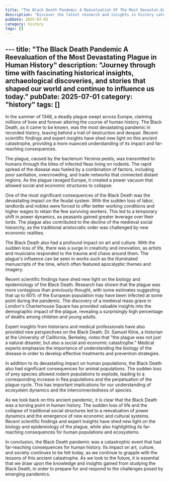 ```yaml
---
title: "The Black Death Pandemic A Reevaluation Of The Most Devastat.En"
description: "Discover the latest research and insights in history category on MindVerse Daily."
pubDate: 2025-07-02
category: history
tags: []
---
```


﻿---
title: "The Black Death Pandemic A Reevaluation of the Most Devastating Plague in Human History"
description: "Journey through time with fascinating historical insights, archaeological discoveries, and stories that shaped our world and continue to influence us today."
pubDate: 2025-07-01
category: "history"
tags: []
---

In the summer of 1348, a deadly plague swept across Europe, claiming millions of lives and forever altering the course of human history. The Black Death, as it came to be known, was the most devastating pandemic in recorded history, leaving behind a trail of destruction and despair. Recent scientific findings and expert insights have shed new light on this ancient catastrophe, providing a more nuanced understanding of its impact and far-reaching consequences.

The plague, caused by the bacterium Yersinia pestis, was transmitted to humans through the bites of infected fleas living on rodents. The rapid spread of the disease was fueled by a combination of factors, including poor sanitation, overcrowding, and trade networks that connected distant regions. As the plague ravaged Europe, it created a power vacuum that allowed social and economic structures to collapse.

One of the most significant consequences of the Black Death was the devastating impact on the feudal system. With the sudden loss of labor, landlords and nobles were forced to offer better working conditions and higher wages to retain the few surviving workers. This led to a temporary shift in power dynamics, as peasants gained greater leverage over their lords. The plague also contributed to the decline of the medieval social hierarchy, as the traditional aristocratic order was challenged by new economic realities.

The Black Death also had a profound impact on art and culture. With the sudden loss of life, there was a surge in creativity and innovation, as artists and musicians responded to the trauma and chaos around them. The plague's influence can be seen in works such as the illuminated manuscripts of the time, which often featured apocalyptic themes and imagery.

Recent scientific findings have shed new light on the biology and epidemiology of the Black Death. Research has shown that the plague was more contagious than previously thought, with some estimates suggesting that up to 60% of the European population may have been infected at some point during the pandemic. The discovery of a medieval mass grave in London's Charterhouse Square has provided valuable insights into the demographic impact of the plague, revealing a surprisingly high percentage of deaths among children and young adults.

Expert insights from historians and medical professionals have also provided new perspectives on the Black Death. Dr. Samuel Kline, a historian at the University of California, Berkeley, notes that "the plague was not just a natural disaster, but also a social and economic catastrophe." Medical experts emphasize the importance of understanding the biology of the disease in order to develop effective treatments and prevention strategies.

In addition to its devastating impact on human populations, the Black Death also had significant consequences for animal populations. The sudden loss of prey species allowed rodent populations to explode, leading to a corresponding increase in flea populations and the perpetuation of the plague cycle. This has important implications for our understanding of ecosystem dynamics and the interconnectedness of species.

As we look back on this ancient pandemic, it is clear that the Black Death was a turning point in human history. The sudden loss of life and the collapse of traditional social structures led to a reevaluation of power dynamics and the emergence of new economic and cultural systems. Recent scientific findings and expert insights have shed new light on the biology and epidemiology of the plague, while also highlighting its far-reaching consequences for human populations and ecosystems.

In conclusion, the Black Death pandemic was a catastrophic event that had far-reaching consequences for human history. Its impact on art, culture, and society continues to be felt today, as we continue to grapple with the lessons of this ancient catastrophe. As we look to the future, it is essential that we draw upon the knowledge and insights gained from studying the Black Death, in order to prepare for and respond to the challenges posed by emerging pandemics.

